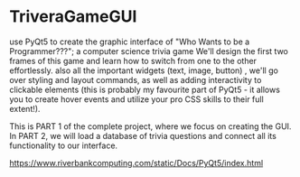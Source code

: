 # TriveraGameGUI

use PyQt5 to create the graphic interface of "Who Wants to be a Programmer???"; a computer science trivia game
We'll design the first two frames of this game and learn how to switch from one to the other effortlessly.
also all the important widgets (text, image, button) , we'll go over styling and layout commands, as well as adding interactivity to clickable elements (this is probably my favourite part of PyQt5 - it allows you to create hover events and utilize your pro CSS skills to their full extent!).

This is PART 1 of the complete project, where we focus on creating the GUI.
In PART 2, we will load a database of trivia questions and connect all its functionality to our interface.

https://www.riverbankcomputing.com/static/Docs/PyQt5/index.html
